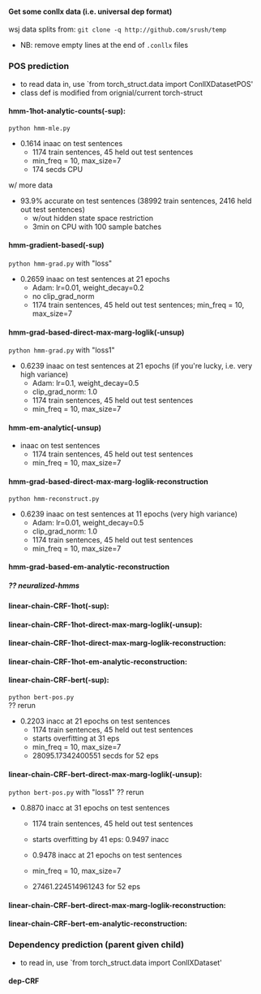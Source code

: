 #### Get some conllx data (i.e. universal dep format)
wsj data splits from: `git clone -q http://github.com/srush/temp`  
- NB: remove empty lines at the end of `.conllx` files
>
### POS prediction
- to read data in, use `from torch_struct.data import ConllXDatasetPOS'
- class def is modified from orignial/current torch-struct 

#### hmm-1hot-analytic-counts(-sup): 
`python hmm-mle.py`  
- 0.1614 inaac on test sentences 
    - 1174 train sentences, 45 held out test sentences
    - min_freq = 10, max_size=7
    - 174 secds CPU
>
w/ more data
- 93.9% accurate on test sentences (38992 train sentences, 2416 held out test sentences)  
    - w/out hidden state space restriction 
    - 3min on CPU with 100 sample batches

#### hmm-gradient-based(-sup)
`python hmm-grad.py` with "loss"
-  0.2659 inaac on test sentences at 21 epochs 
    - Adam: lr=0.01, weight_decay=0.2
    - no clip_grad_norm
    - 1174 train sentences, 45 held out test sentences; min_freq = 10, max_size=7

#### hmm-grad-based-direct-max-marg-loglik(-unsup)
`python hmm-grad.py` with "loss1"
-  0.6239 inaac on test sentences at 21 epochs (if you're lucky, i.e. very high variance)
    - Adam: lr=0.1, weight_decay=0.5
    - clip_grad_norm: 1.0
    - 1174 train sentences, 45 held out test sentences
    - min_freq = 10, max_size=7

#### hmm-em-analytic(-unsup)
-  inaac on test sentences 
    - 1174 train sentences, 45 held out test sentences
    - min_freq = 10, max_size=7


#### hmm-grad-based-direct-max-marg-loglik-reconstruction
`python hmm-reconstruct.py` 
- 0.6239 inaac on test sentences at 11 epochs (very high variance)
    - Adam: lr=0.01, weight_decay=0.5
    - clip_grad_norm: 1.0
    - 1174 train sentences, 45 held out test sentences
    - min_freq = 10, max_size=7


#### hmm-grad-based-em-analytic-reconstruction


##### ?? neuralized-hmms

>

#### linear-chain-CRF-1hot(-sup): 

#### linear-chain-CRF-1hot-direct-max-marg-loglik(-unsup): 


#### linear-chain-CRF-1hot-direct-max-marg-loglik-reconstruction: 

#### linear-chain-CRF-1hot-em-analytic-reconstruction: 



#### linear-chain-CRF-bert(-sup): 
`python bert-pos.py`  
?? rerun
- 0.2203 inacc at 21 epochs on test sentences 
    - 1174 train sentences, 45 held out test sentences
    - starts overfitting at 31 eps
    - min_freq = 10, max_size=7
    - 28095.17342400551 secds for 52 eps

#### linear-chain-CRF-bert-direct-max-marg-loglik(-unsup): 
`python bert-pos.py` with "loss1"
?? rerun
- 0.8870 inacc at 31 epochs on test sentences
    - 1174 train sentences, 45 held out test sentences

    - starts overfitting by 41 eps: 0.9497 inacc
    - 0.9478 inacc at 21 epochs on test sentences 
    - min_freq = 10, max_size=7
    - 27461.224514961243 for 52 eps

#### linear-chain-CRF-bert-direct-max-marg-loglik-reconstruction: 



#### linear-chain-CRF-bert-em-analytic-reconstruction: 


>

### Dependency prediction (parent given child)
- to read in, use `from torch_struct.data import ConllXDataset'

#### dep-CRF